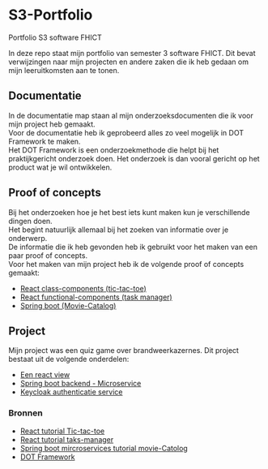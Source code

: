 # S3-Portfolio

Portfolio S3 software FHICT

In deze repo staat mijn portfolio van semester 3 software FHICT.
Dit bevat verwijzingen naar mijn projecten en andere zaken die ik heb gedaan om mijn leeruitkomsten aan te tonen.

## Documentatie

In de documentatie map staan al mijn onderzoeksdocumenten die ik voor mijn project heb gemaakt.  
Voor de documentatie heb ik geprobeerd alles zo veel mogelijk in DOT Framework te maken.  
Het DOT Framework is een onderzoekmethode die helpt bij het praktijkgericht onderzoek doen.
Het onderzoek is dan vooral gericht op het product wat je wil ontwikkelen.  

## Proof of concepts

Bij het onderzoeken hoe je het best iets kunt maken kun je verschillende dingen doen.  
Het begint natuurlijk allemaal bij het zoeken van informatie over je onderwerp.  
De informatie die ik heb gevonden heb ik gebruikt voor het maken van een paar proof of concepts.  
Voor het maken van mijn project heb ik de volgende proof of concepts gemaakt:  

- [React class-components (tic-tac-toe)](https://github.com/Piet2001/POC-React-Tic-Tac-Toe)
- [React functional-components (task manager)](https://github.com/Piet2001/react-task-manager)
- [Spring boot (Movie-Catalog)](https://github.com/Piet2001/POC-Movie-Catalog)

## Project

Mijn project was een quiz game over brandweerkazernes. Dit project bestaat uit de volgende onderdelen:

- [Een react view](https://github.com/Piet2001/FirestationQuiz-View)
- [Spring boot backend - Microservice](https://github.com/Piet2001/game-data-service)
- [Keycloak authenticatie service](https://www.keycloak.org/)

### Bronnen

- [React tutorial Tic-tac-toe](https://reactjs.org/tutorial/tutorial.html)
- [React tutorial taks-manager](https://www.youtube.com/watch?v=w7ejDZ8SWv8)
- [Spring boot mircroservices tutorial movie-Catolog](https://www.youtube.com/playlist?list=PLqq-6Pq4lTTZSKAFG6aCDVDP86Qx4lNas)
- [DOT Framework](https://ictresearchmethods.nl/The_DOT_Framework)
